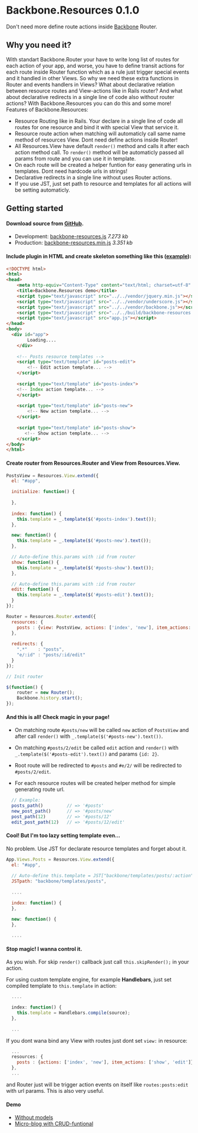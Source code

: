 # Backbone.Resources 0.1.0

Don't need more define route actions inside [Backbone](http://documentcloud.github.com/backbone) Router.

## Why you need it?

With standart Backbone.Router your have to write long list of routes for each action of your app, and worse, you have to define transit actions for each route inside Router function which as a rule just trigger special events and it handled in other Views. So why we need these extra functions in Router and events handlers in Views? What about declarative relation between resource routes and View-actions like in Rails router? And what about declarative redirects in a single line of code also without router actions? With Backbone.Resources you can do this and some more!
Features of Backbone.Resources:

* Resource Routing like in Rails. Your declare in a single line of code all routes for one resource and bind it with special View that service it.
* Resource route action when matching will automaticly call same name method of resources View. Dont need define actions inside Router!
* All Resources.View have default `render()` method and calls it after each action method call. To `render()` method will be automaticly passed all params from route and you can use it in template.
* On each route will be created a helper funtion for easy generating urls in templates. Dont need hardcode urls in strings!
* Declarative redirects in a single line without uses Router actions.
* If you use JST, just set path to resource and templates for all actions will be setting automaticly.

## Getting started

#### Download source from [GitHub](https://github.com/Iverson/backbone-resources).

* Development: [backbone-resources.js](https://raw.github.com/Iverson/backbone-resources/master/build/backbone-resources.js) *7.273 kb*
* Production: [backbone-resources.min.js](https://raw.github.com/Iverson/backbone-resources/master/build/backbone-resources.min.js) *3.351 kb*

#### Include plugin in HTML and create skeleton something like this ([example](http://iverson.github.io/backbone-resources/examples/template/)):

```html
<!DOCTYPE html>
<html>
<head>
	<meta http-equiv="Content-Type" content="text/html; charset=utf-8" />
	<title>Backbone.Resources demo</title>
	<script type="text/javascript" src="../../vendor/jquery.min.js"></script>
	<script type="text/javascript" src="../../vendor/underscore.js"></script>
	<script type="text/javascript" src="../../vendor/backbone.js"></script>
	<script type="text/javascript" src="../../build/backbone-resources.min.js"></script>
	<script type="text/javascript" src="app.js"></script>
</head>
<body>
  <div id="app">
		Loading....
	</div>
	
	<!-- Posts resource templates -->
	<script type="text/template" id="posts-edit">
		<!-- Edit action template... -->
	</script>
	
	<script type="text/template" id="posts-index">
    <!-- Index action template... -->
	</script>
	
	<script type="text/template" id="posts-new">
		<!-- New action template... -->
	</script>
	
	<script type="text/template" id="posts-show">
	   <!-- Show action template... -->
	</script>
</body>
</html>
```

#### Create router from Resources.Router and View from Resources.View.

```js
PostsView = Resources.View.extend({
  el: "#app",

  initialize: function() {
    
  },
  
  index: function() {
    this.template = _.template($('#posts-index').text());
  },

  new: function() {
    this.template = _.template($('#posts-new').text());
  },

  // Auto-define this.params with :id from router
  show: function() {
    this.template = _.template($('#posts-show').text());
  },

  // Auto-define this.params with :id from router
  edit: function() {
    this.template = _.template($('#posts-edit').text());
  }
});

Router = Resources.Router.extend({
  resources: {
    posts : {view: PostsView, actions: ['index', 'new'], item_actions: ['show', 'edit']}
  },
  
  redirects: {
    ".*"    : "posts",
    "e/:id" : "posts/:id/edit"
  }
});

// Init router

$(function() {
    router = new Router();
    Backbone.history.start();   
});

```

#### And this is all! Check magic in your page!

* On matching route `#posts/new` will be called `new` action of `PostsView` and after call `render()` with `_.template($('#posts-new').text())`.

* On matching `#posts/2/edit` be called `edit` action and `render()` with `_.template($('#posts-edit').text())` and params `{id: 2}`.

* Root route will be redirected to `#posts` and `#e/2/` will be redirected to `#posts/2/edit`.

* For each resource routes will be created helper method for simple generating route url.
```js
  // Example:
  posts_path()         // => '#posts'
  new_post_path()      // => '#posts/new'
  post_path(12)        // => '#posts/12'
  edit_post_path(12)   // => '#posts/12/edit'
```

#### Cool! But I'm too lazy setting template even...

No problem. Use JST for declarate resource templates and forget about it.

```js
App.Views.Posts = Resources.View.extend({
  el: "#app",
  
  // Auto-define this.template = JST["backbone/templates/posts/:action"] in each action and use it in render.
  JSTpath: "backbone/templates/posts",
  
  ....

  index: function() {
  },

  new: function() {
  },
  
  ....
```

#### Stop magic! I wanna control it.

As you wish. For skip `render()` callback just call `this.skipRender();` in your action.

For using custom template engine, for example <strong>Handlebars</strong>, just set compiled template to `this.template` in action:

```js
  ....

  index: function() {
    this.template = Handlebars.compile(source);
  },
  
  ...
```

If you dont wana bind any View with routes just dont set `view:` in resource:

```js
  ...
  resources: {
    posts : {actions: ['index', 'new'], item_actions: ['show', 'edit']}
  },
  ...
```

and Router just will be trigger action events on itself like `routes:posts:edit` with url params. This is also very useful.

#### Demo

* [Without models](http://iverson.github.io/backbone-resources/examples/template/)
* [Micro-blog with CRUD-funtional](http://iverson.github.io/backbone-resources/examples/micro-blog/)